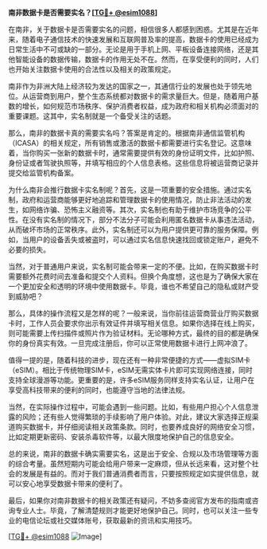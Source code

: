 **南非数据卡是否需要实名？[[TG💪+ @esim1088](https://t.me/s/esim1088)]**

在南非，关于数据卡是否需要实名的问题，相信很多人都感到困惑。尤其是在近年来，随着电子通信技术的快速发展和互联网普及率的提高，数据卡的使用已经成为日常生活中不可或缺的一部分。无论是用于手机上网、平板设备连接网络，还是其他智能设备的数据传输，数据卡的作用无处不在。然而，在享受便利的同时，人们也开始关注数据卡使用的合法性以及相关的政策规定。

南非作为非洲大陆上经济较为发达的国家之一，其通信行业的发展也处于领先地位。从运营商到用户，整个生态系统都对数据卡的需求量巨大。但是，随着用户基数的增长，如何规范市场秩序、保护消费者权益，成为政府和相关机构必须面对的重要课题。这其中，实名制就是一个备受关注的话题。

那么，南非的数据卡真的需要实名吗？答案是肯定的。根据南非通信监管机构（ICASA）的相关规定，所有销售或激活的数据卡都需要进行实名登记。这意味着，当你购买一张新的数据卡时，通常需要提供有效的身份证明文件，比如护照、身份证或者驾驶执照等，并填写相应的个人信息表格。这些信息将被运营商记录并提交给监管机构备案。

为什么南非会推行数据卡实名制呢？首先，这是一项重要的安全措施。通过实名制，政府和运营商能够更好地追踪和管理数据卡的使用情况，防止非法活动的发生，如网络诈骗、恐怖主义融资等。其次，实名制也有助于维护市场竞争的公平性。在没有实名制的情况下，部分不法分子可能会利用匿名数据卡从事违法活动，从而破坏市场的正常秩序。此外，实名制还可以为用户提供更可靠的服务保障。例如，当用户的设备丢失或被盗时，可以通过实名信息快速找回或锁定账户，避免不必要的损失。

当然，对于普通用户来说，实名制可能会带来一定的不便。比如，在购买数据卡时需要额外花费时间去准备和提交个人资料。但换个角度想，这也是为了确保大家在一个更加安全和透明的环境中使用数据卡。毕竟，谁也不希望自己的隐私或财产受到威胁吧？

那么，具体的操作流程又是怎样的呢？一般来说，当你前往运营商营业厅购买数据卡时，工作人员会要求你出示有效证件并填写相关信息。如果你选择在线上购买，则可能需要上传扫描件或照片作为验证材料。无论哪种方式，最终的目的都是确保你的身份真实有效。一旦完成注册后，你可以正常使用数据卡进行上网冲浪了。

值得一提的是，随着科技的进步，现在还有一种非常便捷的方式——虚拟SIM卡（eSIM）。相比于传统物理SIM卡，eSIM无需实体卡片即可实现网络连接，同时支持全球漫游等功能。更重要的是，许多eSIM服务同样支持实名认证，让用户在享受高科技带来的便利的同时，也能遵守当地的法律法规。

当然，在实际操作过程中，可能会遇到一些问题。比如，有些用户担心个人信息泄露的风险；还有些人觉得繁琐的手续影响了用户体验。对此，建议大家选择正规渠道购买数据卡，并仔细阅读相关政策条款。同时，也要养成良好的网络安全习惯，比如定期更新密码、安装杀毒软件等，以最大限度地保护自己的信息安全。

总的来说，南非的数据卡确实需要实名，这是出于安全、合规以及市场管理等方面的综合考量。虽然短期内可能会给用户带来一定麻烦，但从长远来看，这对整个社会的发展是有益的。而对于我们普通消费者而言，只要按照规定如实提供信息，就可以安心地享受数据卡带来的便利了。

最后，如果你对南非数据卡的相关政策还有疑问，不妨多查阅官方发布的指南或咨询专业人士。毕竟，了解清楚规则才能更好地保护自己。同时，也可以关注一些专业的电信论坛或社交媒体账号，获取最新的资讯和实用技巧。

[[TG💪+ @esim1088](https://t.me/s/esim1088) ![Image](https://i.postimg.cc/4NQfJmqS/Snipaste-2025-05-13-00-14-12.png)]